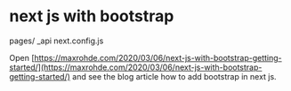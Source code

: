 # next js with bootstrap

pages/ _api
next.config.js


Open [https://maxrohde.com/2020/03/06/next-js-with-bootstrap-getting-started/](https://maxrohde.com/2020/03/06/next-js-with-bootstrap-getting-started/)  and see the blog article how to add bootstrap in next js.
